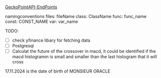 [GeckoPointAPI-EndPoints](https://docs.coingecko.com/reference/endpoint-overview)

namingconventions
files: fileName
class: ClassName
func: func_name
const: CONST_NAME
var: var_name

TODO:
- [ ] check yfinance libary for fetching data
- [ ] Postgresql
- [ ] Calculat the future of the crossover in macd, it could be identified 
if the macd histogramm is small and smaller than the last histogram that it will cross

17.11.2024 is the date of birth of MONSIEUR ORACLE